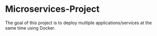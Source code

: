# Microservices-Project

The goal of this project is to deploy multiple applications/services at the same time using Docker.
